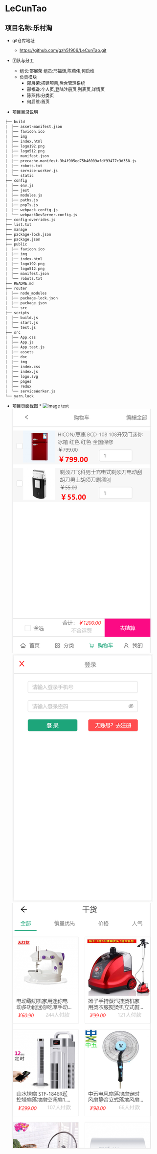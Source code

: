 # LeCunTao

## 项目名称:乐村淘 

* git仓库地址
    * https://github.com/gzh51906/LeCunTao.git

* 团队与分工
    * 组长:邵展荣 组员:邢福谦,陈燕伟,何启维
    * 负责模块
        * 邵展荣:搭建项目,后台管理系统
        * 邢福谦:个人页,登陆注册页,列表页,详情页
        * 陈燕伟:分类页
        * 何启维:首页

* 项目目录说明
```
├── build
|  ├── asset-manifest.json
|  ├── favicon.ico
|  ├── img
|  ├── index.html
|  ├── logo192.png
|  ├── logo512.png
|  ├── manifest.json
|  ├── precache-manifest.3b4f905ed75b46009afdf93477c3d358.js
|  ├── robots.txt
|  ├── service-worker.js
|  └── static
├── config
|  ├── env.js
|  ├── jest
|  ├── modules.js
|  ├── paths.js
|  ├── pnpTs.js
|  ├── webpack.config.js
|  └── webpackDevServer.config.js
├── config-overrides.js
├── list.txt
├── manage
├── package-lock.json
├── package.json
├── public
|  ├── favicon.ico
|  ├── img
|  ├── index.html
|  ├── logo192.png
|  ├── logo512.png
|  ├── manifest.json
|  └── robots.txt
├── README.md
├── router
|  ├── node_modules
|  ├── package-lock.json
|  ├── package.json
|  └── src
├── scripts
|  ├── build.js
|  ├── start.js
|  └── test.js
├── src
|  ├── App.css
|  ├── App.js
|  ├── App.test.js
|  ├── assets
|  ├── doc
|  ├── img
|  ├── index.css
|  ├── index.js
|  ├── logo.svg
|  ├── pages
|  ├── redux
|  └── serviceWorker.js
└── yarn.lock
```
* 项目页面截图
    * 
    ![Image text](./src/doc/home.png)
    ![Image text](./src/doc/cart.png)
    ![Image text](./src/doc/login.png)
    ![Image text](./src/doc/list.png)
